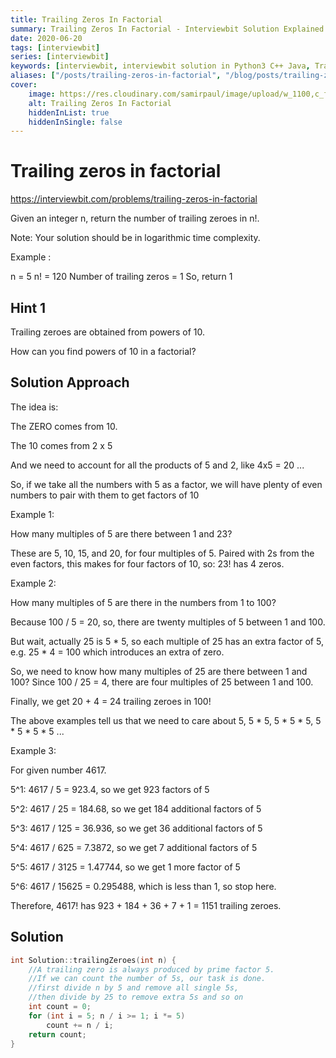 ```yaml
---
title: Trailing Zeros In Factorial
summary: Trailing Zeros In Factorial - Interviewbit Solution Explained
date: 2020-06-20
tags: [interviewbit]
series: [interviewbit]
keywords: [interviewbit, interviewbit solution in Python3 C++ Java, Trailing Zeros In Factorial solution]
aliases: ["/posts/trailing-zeros-in-factorial", "/blog/posts/trailing-zeros-in-factorial", "/trailing-zeros-in-factorial"]
cover:
    image: https://res.cloudinary.com/samirpaul/image/upload/w_1100,c_fit,co_rgb:FFFFFF,l_text:Arial_70_bold:Trailing Zeros In Factorial - Solution Explained/problem-solving.webp
    alt: Trailing Zeros In Factorial
    hiddenInList: true
    hiddenInSingle: false
---
```


# Trailing zeros in factorial

https://interviewbit.com/problems/trailing-zeros-in-factorial

Given an integer n, return the number of trailing zeroes in n!.

Note: Your solution should be in logarithmic time complexity.

Example :

n = 5
n! = 120 
Number of trailing zeros = 1
So, return 1

## Hint 1

Trailing zeroes are obtained from powers of 10.

How can you find powers of 10 in a factorial?

## Solution Approach

The idea is:

The ZERO comes from 10.

The 10 comes from 2 x 5

And we need to account for all the products of 5 and 2, like 4x5 = 20 ...

So, if we take all the numbers with 5 as a factor, we will have plenty of even numbers to pair with them to get factors of 10

Example 1:

How many multiples of 5 are there between 1 and 23?

These are 5, 10, 15, and 20, for four multiples of 5. Paired with 2s from the even factors, this makes for four factors of 10, so: 23! has 4 zeros.

Example 2:

How many multiples of 5 are there in the numbers from 1 to 100?

Because 100 / 5 = 20, so, there are twenty multiples of 5 between 1 and 100.

But wait, actually 25 is 5 * 5, so each multiple of 25 has an extra factor of 5, e.g. 25 * 4 = 100 which introduces an extra of zero.

So, we need to know how many multiples of 25 are there between 1 and 100? Since 100 / 25 = 4, there are four multiples of 25 between 1 and 100.

Finally, we get 20 + 4 = 24 trailing zeroes in 100!

The above examples tell us that we need to care about 5, 5 * 5, 5 * 5 * 5, 5 * 5 * 5 * 5 ...

Example 3:

For given number 4617.

5^1: 4617 / 5 = 923.4, so we get 923 factors of 5

5^2: 4617 / 25 = 184.68, so we get 184 additional factors of 5

5^3: 4617 / 125 = 36.936, so we get 36 additional factors of 5

5^4: 4617 / 625 = 7.3872, so we get 7 additional factors of 5

5^5: 4617 / 3125 = 1.47744, so we get 1 more factor of 5

5^6: 4617 / 15625 = 0.295488, which is less than 1, so stop here.

Therefore, 4617! has 923 + 184 + 36 + 7 + 1 = 1151 trailing zeroes.


## Solution

```cpp
int Solution::trailingZeroes(int n) {
    //A trailing zero is always produced by prime factor 5.
    //If we can count the number of 5s, our task is done.
    //first divide n by 5 and remove all single 5s,
    //then divide by 25 to remove extra 5s and so on
    int count = 0;
    for (int i = 5; n / i >= 1; i *= 5) 
        count += n / i;
    return count;
}
```

